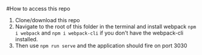 #How to access this repo

1. Clone/download this repo
2. Navigate to the root of this folder in the terminal and install webpack `npm i webpack` and `npm i webpack-cli` if you don't have the webpack-cli installed.
3. Then use `npm run serve` and the application should fire on port 3030
